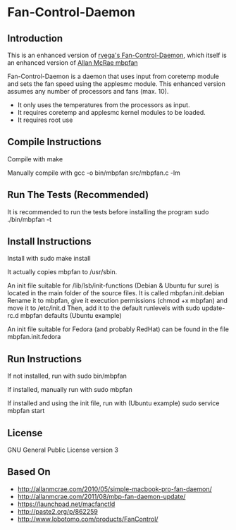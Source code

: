 Fan-Control-Daemon
====================

Introduction
---------------------

This is an enhanced version of [rvega's Fan-Control-Daemon](https://github.com/rvega/Fan-Control-Daemon),
which itself is an enhanced version of [Allan McRae mbpfan](http://allanmcrae.com/2010/05/simple-macbook-pro-fan-daemon/)

Fan-Control-Daemon is a daemon that uses input from coretemp module and sets the fan speed using the applesmc module. 
This enhanced version assumes any number of processors and fans (max. 10).

*  It only uses the temperatures from the processors as input.
*  It requires coretemp and applesmc kernel modules to be loaded.
*  It requires root use


Compile Instructions
---------------------

Compile with
   make

Manually compile with
   gcc -o bin/mbpfan src/mbpfan.c -lm

Run The Tests (Recommended)
---------------------------

It is recommended to run the tests before installing the program
	sudo ./bin/mbpfan -t

Install Instructions
--------------------

Install with
   sudo make install

It actually copies mbpfan to /usr/sbin.

An init file suitable for /lib/lsb/init-functions (Debian & Ubuntu fur sure)
is located in the main folder of the source files. It is called mbpfan.init.debian
Rename it to mbpfan, give it execution permissions (chmod +x mbpfan)
and move it to /etc/init.d
Then, add it to the default runlevels with sudo update-rc.d mbpfan defaults (Ubuntu example)

An init file suitable for Fedora (and probably RedHat) can be found
in the file mbpfan.init.fedora

Run Instructions
---------------------

If not installed, run with
sudo bin/mbpfan

If installed, manually run with
sudo mbpfan

If installed and using the init file, run with (Ubuntu example)
sudo service mbpfan start


License
---------------------
GNU General Public License version 3


Based On
---------------------

* http://allanmcrae.com/2010/05/simple-macbook-pro-fan-daemon/
* http://allanmcrae.com/2011/08/mbp-fan-daemon-update/
* https://launchpad.net/macfanctld
* http://paste2.org/p/862259
* http://www.lobotomo.com/products/FanControl/
